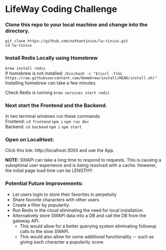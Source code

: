 # LifeWay Coding Challenge

### Clone this repo to your local machine and change into the directory.

`git clone https://github.com/nathantinius/lw-tinius.git` \
`cd lw-tinius`

### Install Redis Locally using Homebrew
`brew install redis` \
If homebrew is not installed: `/bin/bash -c "$(curl -fsSL https://raw.githubusercontent.com/Homebrew/install/HEAD/install.sh)"
` \
Installing homebrew can take a few minutes.

Check Redis is running `brew services start redis` 

### Next start the Frontend and the Backend.
In two terminal windows run these commands \
Frontend: `cd frontend` `npm i` `npm run dev` \
Backend: `cd backend` `npm i` `npm start`

### Open on LocalHost: 
Click this link: http://localhost:3000 and use the App.

**NOTE:**  SWAPI can take a long time to respond to requests. This is causing a suboptimal user experience and is being resolved with a cache. However, the initial page load time can be LENGTHY.

### Potential Future Improvements: 
* Let users login to store their favorites in perpetuity
* Share favorite characters with other users 
* Create a filter by popularity.
* Run Redis in the cloud eliminating the need for local installation.
* Alternatively store SWAPI data into a DB and call the DB from the gateway API.
  - This would allow for a better querying system eliminating followup calls to the slow SWAPI.
  - This would also allow for some additional functionality -- such as giving each character a popularity score.

